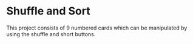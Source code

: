 # Shuffle and Sort

This project consists of 9 numbered cards which can be manipulated by using the shuffle and short buttons.
